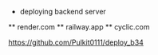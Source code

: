 * deploying backend server 

** render.com
** railway.app
** cyclic.com

https://github.com/Pulkit0111/deploy_b34

